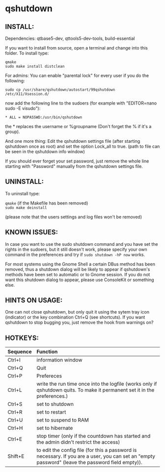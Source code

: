 # qshutdown


## INSTALL:

Dependencies: qtbase5-dev, qttools5-dev-tools, build-essential

If you want to install from source, open a terminal and change into this folder.
To install type:

`qmake`  
`sudo make install distclean`


For admins:
You can enable "parental lock" for every user if you do the following:

`sudo cp /usr/share/qshutdown/autostart/99qshutdown /etc/X11/Xsession.d/`

now add the following line to the sudoers (for example with "EDITOR=nano sudo -E visudo"):

`* ALL = NOPASSWD:/usr/bin/qshutdown`

the * replaces the username or %groupname (Don't forget the % if it's a group).

And one more thing:
Edit the qshutdown settings file (after starting qshutdown once as root) and set
the option Lock_all to true. (path to file can be seen in the qshutdown info window)

If you should ever forget your set password, just remove the whole line
starting with "Password" manually from the qshutdown settings file.


## UNINSTALL:

To uninstall type:

`qmake`     (if the Makefile has been removed)  
`sudo make deinstall`

(please note that the users settings and log files won't be removed)


## KNOWN ISSUES:

In case you want to use the sudo shutdown command and you have set
the rights in the sudoers, but it still doesn't work, please specify
your own command in the preferences and try if `sudo shutdown -hP now` works.

For most systems using the Gnome Shell a certain DBus method has been removed,
thus a shutdown dialog will be likely to appear if qshutdown's methods have
been set to automatic or to Gnome session. If you do not want this
shutdown dialog to appear, please use ConsoleKit or something else.



## HINTS ON USAGE:

One can not close qshutdown, but only quit it using the sytem tray icon (indicator) or
the key combination Ctrl+Q (see shortcuts). If you want qshutdown to stop bugging you,
just remove the hook from warnings on?


## HOTKEYS:

|Sequence|Function|
| :--- | :--- |
|Ctrl+I|information window|
|Ctrl+Q|Quit|
|Ctrl+P|Prefereces|
|Ctrl+L|write the run time once into the logfile (works only if qshutdown quits. To make it permanent set it in the preferences.)|
|Ctrl+S|set to shutdown|
|Ctrl+R|set to restart|
|Ctrl+U|set to suspend to RAM|
|Ctrl+H|set to hibernate|
|Ctrl+E|stop timer (only if the countdown has started and the admin didn't restrict the access)|
|Shift+E|to edit the config file (for this a password is necessary. If you are a user, you can set an "empty password" (leave the password field empty)).|
